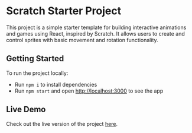 # Scratch Starter Project

This project is a simple starter template for building interactive animations and games using React, inspired by Scratch. It allows users to create and control sprites with basic movement and rotation functionality.

## Getting Started

To run the project locally:

- Run `npm i` to install dependencies
- Run `npm start` and open [http://localhost:3000](http://localhost:3000) to see the app

## Live Demo

Check out the live version of the project [here](https://cat-scratch-project.vercel.app/).


